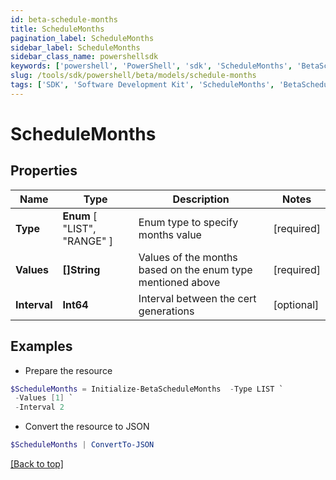 ```yaml
---
id: beta-schedule-months
title: ScheduleMonths
pagination_label: ScheduleMonths
sidebar_label: ScheduleMonths
sidebar_class_name: powershellsdk
keywords: ['powershell', 'PowerShell', 'sdk', 'ScheduleMonths', 'BetaScheduleMonths'] 
slug: /tools/sdk/powershell/beta/models/schedule-months
tags: ['SDK', 'Software Development Kit', 'ScheduleMonths', 'BetaScheduleMonths']
---
```



# ScheduleMonths

## Properties

Name | Type | Description | Notes
------------ | ------------- | ------------- | -------------
**Type** |  **Enum** [  "LIST",    "RANGE" ] | Enum type to specify months value | [required]
**Values** | **[]String** | Values of the months based on the enum type mentioned above | [required]
**Interval** | **Int64** | Interval between the cert generations | [optional] 

## Examples

- Prepare the resource
```powershell
$ScheduleMonths = Initialize-BetaScheduleMonths  -Type LIST `
 -Values [1] `
 -Interval 2
```

- Convert the resource to JSON
```powershell
$ScheduleMonths | ConvertTo-JSON
```


[[Back to top]](#) 

